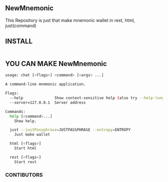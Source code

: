 ## NewMnemonic

This Repository is just that make mnemonic wallet in rest, html, just(command)



## INSTALL

```bash


```


## YOU CAN MAKE NewMnemonic

```bash
usage: chat [<flags>] <command> [<args> ...]

A command-line mnemonic application.

Flags:
  --help              Show context-sensitive help (also try --help-long and --help-man).
  --server=127.0.0.1  Server address

Commands:
  help [<command>...]
    Show help.

  just --justPassphrase=JUSTPASSPHRASE --entropy=ENTROPY
    Just make wallet

  html [<flags>]
    Start html

  rest [<flags>]
    Start rest

```

### CONTIBUTORS

